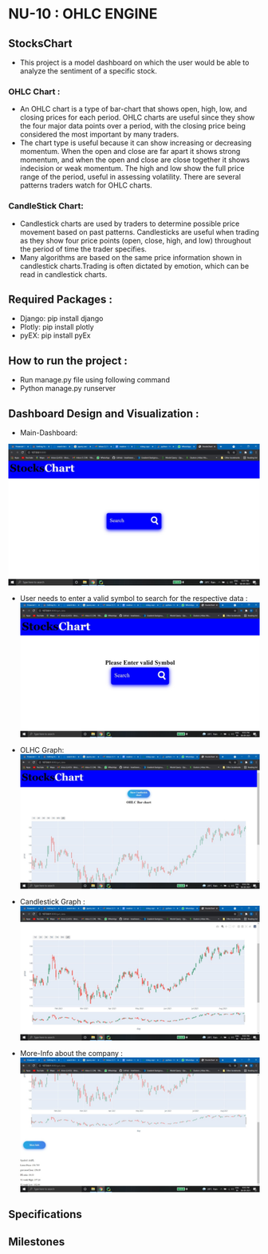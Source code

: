 # NU-10 : OHLC ENGINE
## StocksChart 
* This project is a model dashboard on which the user would be able to analyze the sentiment of a specific stock.
### OHLC Chart :
* An OHLC chart is a type of bar-chart that shows open, high, low, and closing prices for each period. OHLC charts are useful since they show the four major data points over a period, with the closing price being considered the most important by many traders.
* The chart type is useful because it can show increasing or decreasing momentum. When the open and close are far apart it shows strong momentum, and when the open and close are close together it shows indecision or weak momentum. The high and low show the full price range of the period, useful in assessing volatility. There are several patterns traders watch for  OHLC charts.
### CandleStick Chart:
* Candlestick charts are used by traders to determine possible price movement based on past patterns. Candlesticks are useful when trading as they show four price points (open, close, high, and low) throughout the period of time the trader specifies.
* Many algorithms are based on the same price information shown in candlestick charts.Trading is often dictated by emotion, which can be read in candlestick charts.


## Required Packages :
* Django: pip install django
* Plotly: pip install plotly
* pyEX: pip install pyEx

## How to run the project :
* Run manage.py file using following command
* Python manage.py runserver

## Dashboard Design and Visualization :
* Main-Dashboard:

![alt text](https://github.com/yashasvi2622/HNU-10/blob/main/NU-10%20images/search1.jpeg "Dashboard")

* User needs to enter a valid symbol to search for the respective data :
![alt text](https://github.com/yashasvi2622/HNU-10/blob/main/NU-10%20images/search2.jpeg "Valid-Symbol")

* OLHC Graph:
![alt text](https://github.com/yashasvi2622/HNU-10/blob/main/NU-10%20images/graph1.jpeg "Valid-Symbol")

* Candlestick Graph :
![alt text](https://github.com/yashasvi2622/HNU-10/blob/main/NU-10%20images/graph4.jpeg "Valid-Symbol")

* More-Info about the company :
![alt text](https://github.com/yashasvi2622/HNU-10/blob/main/NU-10%20images/graph3.jpeg "Valid-Symbol")

## Specifications

## Milestones


